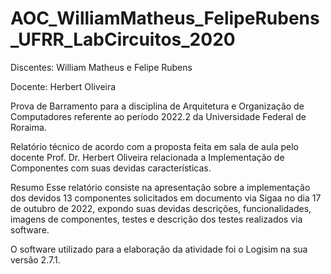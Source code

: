 # AOC_WilliamMatheus_FelipeRubens_UFRR_LabCircuitos_2020
  Discentes: William Matheus e Felipe Rubens
  
  Docente: Herbert Oliveira
  
  Prova de Barramento para a disciplina de Arquitetura e Organização de Computadores referente ao período 2022.2 da Universidade Federal de Roraima.
  
  Relatório técnico de acordo com a proposta feita em sala de aula pelo docente Prof. Dr. Herbert Oliveira relacionada a 
Implementação de Componentes com suas devidas características.

  Resumo 
  Esse relatório consiste na apresentação sobre a implementação dos devidos 13 componentes solicitados em documento via Sigaa no dia 17 de outubro de 2022, 
expondo suas devidas descrições, funcionalidades, imagens de componentes, testes e descrição dos testes realizados via software.
 
  O software utilizado para a elaboração da atividade foi o Logisim na sua versão 2.7.1.
